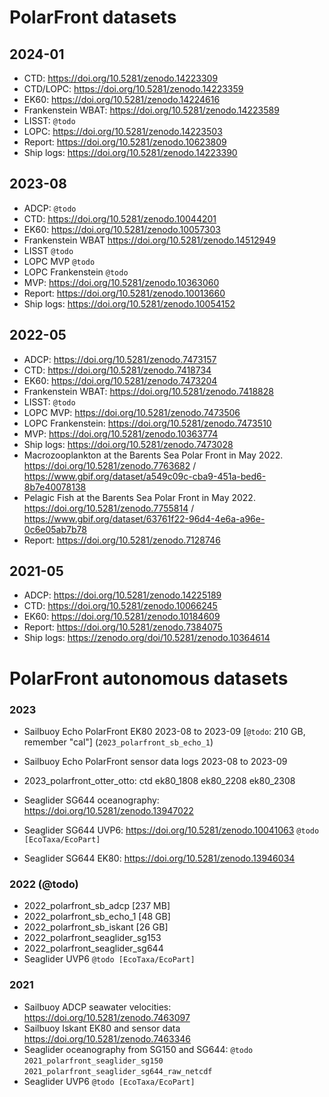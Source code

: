 # PolarFront datasets

## 2024-01

- CTD: https://doi.org/10.5281/zenodo.14223309
- CTD/LOPC: https://doi.org/10.5281/zenodo.14223359
- EK60: https://doi.org/10.5281/zenodo.14224616
- Frankenstein WBAT: https://doi.org/10.5281/zenodo.14223589
- LISST: `@todo`
- LOPC: https://doi.org/10.5281/zenodo.14223503
- Report: https://doi.org/10.5281/zenodo.10623809
- Ship logs: https://doi.org/10.5281/zenodo.14223390

## 2023-08

- ADCP: `@todo`
- CTD: https://doi.org/10.5281/zenodo.10044201
- EK60: https://doi.org/10.5281/zenodo.10057303
- Frankenstein WBAT https://doi.org/10.5281/zenodo.14512949
- LISST `@todo`
- LOPC MVP `@todo`
- LOPC Frankenstein `@todo`
- MVP: https://doi.org/10.5281/zenodo.10363060
- Report: https://doi.org/10.5281/zenodo.10013660
- Ship logs: https://doi.org/10.5281/zenodo.10054152

## 2022-05

- ADCP: https://doi.org/10.5281/zenodo.7473157
- CTD: https://doi.org/10.5281/zenodo.7418734
- EK60: https://doi.org/10.5281/zenodo.7473204
- Frankenstein WBAT: https://doi.org/10.5281/zenodo.7418828
- LISST: `@todo`
- LOPC MVP: https://doi.org/10.5281/zenodo.7473506
- LOPC Frankenstein: https://doi.org/10.5281/zenodo.7473510
- MVP: https://doi.org/10.5281/zenodo.10363774
- Ship logs: https://doi.org/10.5281/zenodo.7473028
- Macrozooplankton at the Barents Sea Polar Front in May 2022.
  https://doi.org/10.5281/zenodo.7763682 /
  https://www.gbif.org/dataset/a549c09c-cba9-451a-bed6-8b7e40078138
- Pelagic Fish at the Barents Sea Polar Front in May 2022.
  https://doi.org/10.5281/zenodo.7755814 /
  https://www.gbif.org/dataset/63761f22-96d4-4e6a-a96e-0c6e05ab7b78
- Report: https://doi.org/10.5281/zenodo.7128746

## 2021-05

- ADCP: https://doi.org/10.5281/zenodo.14225189
- CTD: https://doi.org/10.5281/zenodo.10066245
- EK60: https://doi.org/10.5281/zenodo.10184609
- Report: https://doi.org/10.5281/zenodo.7384075
- Ship logs: https://zenodo.org/doi/10.5281/zenodo.10364614

# PolarFront autonomous datasets

### 2023

- Sailbuoy Echo PolarFront EK80 2023-08 to 2023-09 [`@todo`: 210 GB, remember
  "cal"] (`2023_polarfront_sb_echo_1`)
- Sailbuoy Echo PolarFront sensor data logs 2023-08 to 2023-09
- 2023_polarfront_otter_otto: ctd ek80_1808 ek80_2208 ek80_2308

- Seaglider SG644 oceanography: https://doi.org/10.5281/zenodo.13947022
- Seaglider SG644 UVP6: https://doi.org/10.5281/zenodo.10041063
  `@todo [EcoTaxa/EcoPart]`
- Seaglider SG644 EK80: https://doi.org/10.5281/zenodo.13946034

### 2022 (@todo)

- 2022_polarfront_sb_adcp [237 MB]
- 2022_polarfront_sb_echo_1 [48 GB]
- 2022_polarfront_sb_iskant [26 GB]
- 2022_polarfront_seaglider_sg153
- 2022_polarfront_seaglider_sg644
- Seaglider UVP6 `@todo [EcoTaxa/EcoPart]`

### 2021

- Sailbuoy ADCP seawater velocities: https://doi.org/10.5281/zenodo.7463097
- Sailbuoy Iskant EK80 and sensor data https://doi.org/10.5281/zenodo.7463346
- Seaglider oceanography from SG150 and SG644: `@todo`
  `2021_polarfront_seaglider_sg150` `2021_polarfront_seaglider_sg644_raw_netcdf`
- Seaglider UVP6 `@todo [EcoTaxa/EcoPart]`

